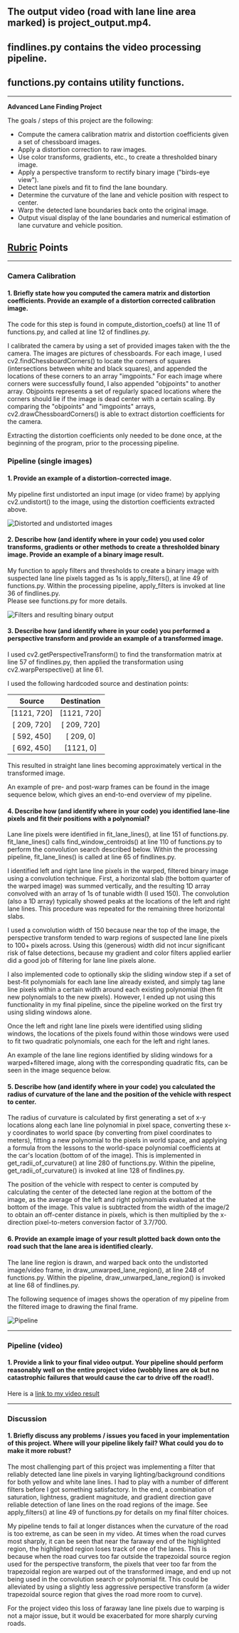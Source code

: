 ## The output video (road with lane line area marked) is project_output.mp4.

## findlines.py contains the video processing pipeline.

## functions.py contains utility functions.

---

**Advanced Lane Finding Project**

The goals / steps of this project are the following:

* Compute the camera calibration matrix and distortion coefficients given a set of chessboard images.
* Apply a distortion correction to raw images.
* Use color transforms, gradients, etc., to create a thresholded binary image.
* Apply a perspective transform to rectify binary image ("birds-eye view").
* Detect lane pixels and fit to find the lane boundary.
* Determine the curvature of the lane and vehicle position with respect to center.
* Warp the detected lane boundaries back onto the original image.
* Output visual display of the lane boundaries and numerical estimation of lane curvature and vehicle position.

[//]: # (Image References)

[dist_and_undist]: ./output_images/dist_and_undist.png "Distorted and undistorted images"
[filters]: ./output_images/filters.png "Filters"
[pipeline]: ./output_images/pipeline.png "Pipeline"

## [Rubric](https://review.udacity.com/#!/rubrics/571/view) Points

---

### Camera Calibration

#### 1. Briefly state how you computed the camera matrix and distortion coefficients. Provide an example of a distortion corrected calibration image.

The code for this step is found in compute_distortion_coefs() at line 11 of functions.py, and called at line 12 of findlines.py.

I calibrated the camera by using a set of provided images taken with the the camera.  The images are pictures of chessboards.
For each image, I used cv2.findChessboardCorners() to locate the corners of squares (intersections between white and black squares),
 and appended the locations of these corners to an array "imgpoints."  For each image where corners were successfully found,
I also appended "objpoints" to another array.  Objpoints represents a set of regularly spaced locations where the corners should lie if
the image is dead center with a certain scaling.  By comparing the "objpoints" and "imgpoints" arrays, cv2.drawChessboardCorners()
is able to extract distortion coefficients for the camera. 

Extracting the distortion coefficients only needed to be done once, at the beginning of the program, prior to the processing pipeline.

### Pipeline (single images)

#### 1. Provide an example of a distortion-corrected image.

My pipeline first undistorted an input image (or video frame) by applying cv2.undistort() to the image, using the distortion coefficients
extracted above.

![Distorted and undistorted images][dist_and_undist]

#### 2. Describe how (and identify where in your code) you used color transforms, gradients or other methods to create a thresholded binary image.  Provide an example of a binary image result.

My function to apply filters and thresholds to create a binary image with suspected lane line pixels tagged as 1s is apply_filters(),
at line 49 of functions.py. Within the processing pipeline, apply_filters is invoked at line 36 of findlines.py.  
Please see functions.py for more details.

![Filters and resulting binary output][filters]

#### 3. Describe how (and identify where in your code) you performed a perspective transform and provide an example of a transformed image.

I used cv2.getPerspectiveTransform() to find the transformation matrix at line 57 of 
findlines.py, then applied the transformation using cv2.warpPerspective() at line 61.

I used the following hardcoded source and destination points:

| Source        | Destination   | 
|:-------------:|:-------------:| 
| [1121, 720]   | [1121, 720] 
| [ 209, 720]   | [ 209, 720]
| [ 592, 450]   | [ 209,   0]
| [ 692, 450]   | [1121,   0]

This resulted in straight lane lines becoming approximately vertical in the transformed image.

An example of pre- and post-warp frames can be found in the image sequence below, which gives an end-to-end overview of my pipeline.

#### 4. Describe how (and identify where in your code) you identified lane-line pixels and fit their positions with a polynomial?

Lane line pixels were identified in fit_lane_lines(), at line 151 of functions.py.  fit_lane_lines() calls find_window_centroids()
at line 110 of functions.py to perform the convolution search described below.  Within the processing pipeline, fit_lane_lines()
is called at line 65 of findlines.py.

I identified left and right lane line pixels in the warped, filtered binary image using a convolution technique.
First, a horizontal slab (the bottom quarter of the warped image) was summed vertically, and the resulting 1D array convolved with an array 
of 1s of tunable width (I used 150).  The convolution (also a 1D array) typically showed peaks at the locations of the left and 
right lane lines.  This procedure was repeated for the remaining three horizontal slabs.

I used a convolution width of 150 because near the top of the image, the perspective transform tended to
warp regions of suspected lane line pixels to 100+ pixels across.  Using this (generous) width did not incur significant risk 
of false detections, because my gradient and color filters applied earlier did a good job of filtering for lane line pixels alone.

I also implemented code to optionally skip the sliding window step if a set of best-fit polynomials for each lane line already existed,
and simply tag lane line pixels within a certain width around each existing polynomial (then fit new polynomials to the new pixels).
However, I ended up not using this functionality in my final pipeline, since the pipeline worked on the first try 
using sliding windows alone.

Once the left and right lane line pixels were identified using sliding windows, the locations of the pixels found within those windows
were used to fit two quadratic polynomials, one each for the left and right lanes.

An example of the lane line regions identified by sliding windows for a warped+filtered image, along with the corresponding
quadratic fits, can be seen in the image sequence below.

#### 5. Describe how (and identify where in your code) you calculated the radius of curvature of the lane and the position of the vehicle with respect to center.

The radius of curvature is calculated by first generating a set of x-y locations along each lane line polynomial in pixel space,
converting these x-y coordinates to world space (by converting from pixel coordinates to meters), fitting a new polynomial to the
pixels in world space, and applying a formula from the lessons to the world-space polynomial coefficients at the car's location 
(bottom of of the image).  This is implemented in get_radii_of_curvature() at line 280 of functions.py.  Within the pipeline, 
get_radii_of_curvature() is invoked at line 128 of findlines.py. 

The position of the vehicle with respect to center is computed by calculating the center of the detected lane region at the bottom of
the image, as the average of the left and right polynomials evaluated at the bottom of the image.  This value is subtracted from
the width of the image/2 to obtain an off-center distance in pixels, which is then multiplied by the x-direction pixel-to-meters 
conversion factor of 3.7/700.

#### 6. Provide an example image of your result plotted back down onto the road such that the lane area is identified clearly.

The lane line region is drawn, and warped back onto the undistorted image/video frame, in draw_unwarped_lane_region(), at line 248
of functions.py.  Within the pipeline, draw_unwarped_lane_region() is invoked at line 68 of findlines.py.

The following sequence of images shows the operation of my pipeline from the filtered image to drawing the final frame.

![Pipeline][pipeline]

---

### Pipeline (video)

#### 1. Provide a link to your final video output.  Your pipeline should perform reasonably well on the entire project video (wobbly lines are ok but no catastrophic failures that would cause the car to drive off the road!).

Here is a [link to my video result](./project_video.mp4)

---

### Discussion

#### 1. Briefly discuss any problems / issues you faced in your implementation of this project.  Where will your pipeline likely fail?  What could you do to make it more robust?

The most challenging part of this project was implementing a filter that reliably detected lane line pixels in varying lighting/background
conditions for both yellow and white lane lines.  I had to play with a number of different filters before I got something satisfactory.
In the end, a combination of saturation, lightness, gradient magnitude, and gradient direction gave reliable detection of lane lines 
on the road regions of the image.  See apply_filters() at line 49 of functions.py for details on my final filter choices.

My pipeline tends to fail at longer distances 
when the curvature of the road is too extreme, as can be seen in my video.  At times when the road curves
most sharply, it can be seen that near the faraway end of the highlighted region, the highlighted region loses track of one of the lanes.
This is because when the road curves too far outside the trapezoidal source region used for the perspective transform, the pixels that
veer too far from the trapezoidal region are warped out of the transformed image, and end up not being used in the convolution
search or polynomial fit.  This could be alleviated by using a slightly less aggressive perspective transform (a wider trapezoidal
source region that gives the road more room to curve).

For the project video this loss of faraway lane line pixels due to warping is not a major issue, but it would be exacerbated 
for more sharply curving roads.
